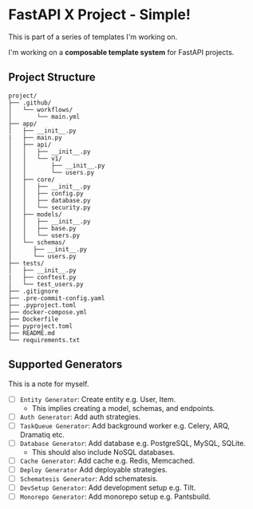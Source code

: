 # FastAPI X Project - Simple!

This is part of a series of templates I'm working on.

I'm working on a **composable template system** for FastAPI projects.

## Project Structure

```
project/
├── .github/
│   └── workflows/
│       └── main.yml
├── app/
│   ├── __init__.py
|   ├── main.py
│   ├── api/
│   │   ├── __init__.py
│   │   └── v1/
│   │       ├── __init__.py
│   │       └── users.py
│   ├── core/
│   │   ├── __init__.py
│   │   ├── config.py
│   │   ├── database.py
│   │   └── security.py
│   ├── models/
│   │   ├── __init__.py
│   │   ├── base.py
│   │   └── users.py
│   └── schemas/
│      ├── __init__.py
│      └── users.py
├── tests/
│   ├── __init__.py
|   ├── conftest.py
│   └── test_users.py
├── .gitignore
├── .pre-commit-config.yaml
├── .pyproject.toml
├── docker-compose.yml
├── Dockerfile
├── pyproject.toml
├── README.md
└── requirements.txt
```

## Supported Generators

This is a note for myself.

- [ ] `Entity Generator`: Create entity e.g. User, Item.
    - This implies creating a model, schemas, and endpoints.
- [ ] `Auth Generator`: Add auth strategies.
- [ ] `TaskQueue Generator`: Add background worker e.g. Celery, ARQ, Dramatiq etc.
- [ ] `Database Generator`: Add database e.g. PostgreSQL, MySQL, SQLite.
    - This should also include NoSQL databases.
- [ ] `Cache Generator`: Add cache e.g. Redis, Memcached.
- [ ] `Deploy Generator` Add deployable strategies.
- [ ] `Schematesis Generator`: Add schematesis.
- [ ] `DevSetup Generator`: Add development setup e.g. Tilt.
- [ ] `Monorepo Generator`: Add monorepo setup e.g. Pantsbuild.
